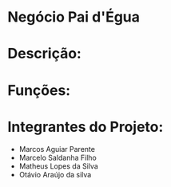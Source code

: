 # Negócio Pai d'Égua

# Descrição:

# Funções:

# Integrantes do Projeto:
  - Marcos Aguiar Parente
  - Marcelo Saldanha Filho
  - Matheus Lopes da Silva
  - Otávio Araújo da silva
